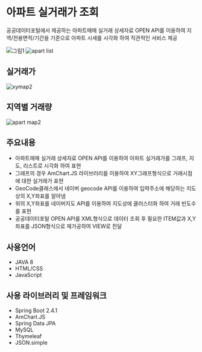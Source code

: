 # 아파트 실거래가 조회
공공데이터포털에서 제공하는 아파트매매 실거래 상세자료 OPEN API를 이용하여
지역/전용면적/기간을 기준으로 아파트 시세를 시각화 하여 직관적인 서비스 제공  

![그림1](https://user-images.githubusercontent.com/37195463/115117752-142bc880-9fdb-11eb-9af3-a247e60f94ac.png)
![apart list](https://user-images.githubusercontent.com/37195463/133756031-9e875dc6-10bd-498c-9799-63aecc5a8fbd.png)

## 실거래가
![xymap2](https://user-images.githubusercontent.com/37195463/134794216-c33f7b43-cb6e-4223-b0a2-8b4d65f7aa14.png)

## 지역별 거래량
![apart map2](https://user-images.githubusercontent.com/37195463/134794213-dcd248da-eac7-4527-8d6f-43b100d54239.png)


## 주요내용
+ 아파트매매 실거래 상세자료 OPEN API를 이용하여 아파트 실거래가를 그래프, 지도, 리스트로 시각화 하여 표현
+ 그래프의 경우 AmChart.JS 라이브러리를 이용하여 XY그래프형식으로 거래시점에 대한 실거래가 표현
+ GeoCode클래스에서 네이버 geocode API를 이용하여 입력주소에 해당하는 지도상의 X,Y좌표를 알아냄
+ 위의 X,Y좌표를 네이버지도 API를 이용하여 지도상에 클러스터화 하여 거래 빈도수를 표현
+ 공공데이터포털 OPEN API를 XML형식으로 데이터 조회 후 필요한 ITEM값과 X,Y좌표를 JSON형식으로 재가공하여 VIEW로 전달  

## 사용언어
+ JAVA 8
+ HTML/CSS
+ JavaScript

## 사용 라이브러리 및 프레임워크
+ Spring Boot 2.4.1
+ AmChart.JS
+ Spring Data JPA
+ MySQL
+ Thymeleaf
+ JSON.simple
